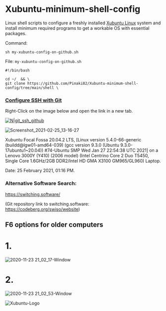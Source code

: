 # Xubuntu-minimum-shell-config
Linux shell scripts to configure a freshly installed [Xubuntu Linux](https://xubuntu.org/) system and install minimum required programs to get a workable OS with essential packages.

Command:

```
sh my-xubuntu-config-on-github.sh
```

File: `my-xubuntu-config-on-github.sh`

```
#!/bin/bash

cd ~/  && \
git clone https://github.com/Pinaki82/Xubuntu-minimum-shell-config/tree/main/shell \

```

### [Configure SSH with Git](https://github.com/Pinaki82/Tulu-C-IDE/blob/main/GIT%2BSSH%2BGPG-and-Code-Signing.md)


Right-Click on the image below and open the link in a new tab.


[![N|git_ssh_github](https://user-images.githubusercontent.com/16861933/107740857-0d11e100-6d32-11eb-9de0-c0cd08104e00.png)](https://github.com/Pinaki82/Tulu-C-IDE/blob/main/GIT%2BSSH%2BGPG-and-Code-Signing.md)


![Screenshot_2021-02-25_13-16-27](https://user-images.githubusercontent.com/16861933/109127368-41c86400-7746-11eb-95a8-08fd71dee5cd.png)

Xubuntu Focal Fossa 20.04.2 LTS, [Linux version 5.4.0-66-generic (buildd@lgw01-amd64-039) (gcc version 9.3.0 (Ubuntu 9.3.0-17ubuntu1~20.04)) #74-Ubuntu SMP Wed Jan 27 22:54:38 UTC 2021] on a Lenovo 3000Y (Y410) (2006 model) (Intel Centrino Core 2 Duo T5450, Single Core 1.6GHz/2GB DDR2/Intel HD GMA X3100 GM965/GL960) Laptop.

Date: 25 February 2021, 01:16 PM.


### Alternative Software Search:

https://switching.software/

(Git repository link to switching.software: https://codeberg.org/swiso/website)


## F6 options for older computers

# 1.

![2020-11-23 21_02_17-Window](https://user-images.githubusercontent.com/16861933/104064024-30bda500-5223-11eb-90a5-031632b7fbb0.png)

# 2.

![2020-11-23 21_02_53-Window](https://user-images.githubusercontent.com/16861933/104064100-4df27380-5223-11eb-9b34-3b6e8784cf24.png)

![Xubuntu-Logo](https://user-images.githubusercontent.com/16861933/110677290-02485000-81fb-11eb-921a-cd2e76be5149.jpg)
